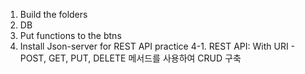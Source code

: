 1. Build the folders
2. DB
3. Put functions to the btns
4. Install Json-server for REST API practice
4-1. REST API: With URI - POST, GET, PUT, DELETE 메서드를 사용하여 CRUD 구축

